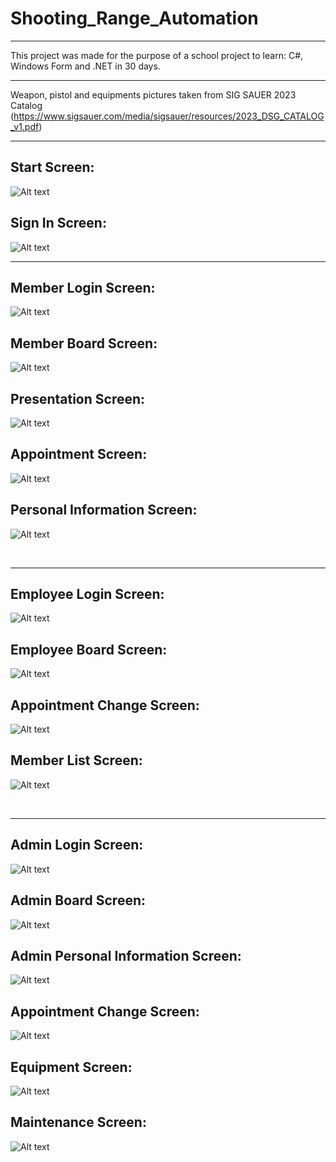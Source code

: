 # Shooting_Range_Automation

---------------------------------------------------------------------------------------------------------

This project was made for the purpose of a school project to learn: C#, Windows Form and .NET in 30 days.

---------------------------------------------------------------------------------------------------------

Weapon, pistol and equipments pictures taken from SIG SAUER 2023 Catalog
(https://www.sigsauer.com/media/sigsauer/resources/2023_DSG_CATALOG_v1.pdf)

---------------------------------------------------------------------------------------------------------

## Start Screen:

![ Alt text](screenshoots/start.png)  [](screenshoots/start.png)

## Sign In Screen:

![ Alt text](screenshoots/signin.png)  [](screenshoots/signin.png)
<br />
</a>

---------------------------------------------------------------------------------------------------------

## Member Login Screen:

![ Alt text](screenshoots/login.png)  [](screenshoots/login.png)

## Member Board Screen:

![ Alt text](screenshoots/member_board.png)  [](screenshoots/member_board.png)

## Presentation Screen:

![ Alt text](screenshoots/presentation.png)  [](screenshoots/presentation.png)

## Appointment Screen:

![ Alt text](screenshoots/appointment.png)  [](screenshoots/appointment.png)

## Personal Information Screen:

![ Alt text](screenshoots/personal_information.png)  [](screenshoots/personal_information.png)

<br />
</a>

---------------------------------------------------------------------------------------------------------

## Employee Login Screen:

![ Alt text](screenshoots/login.png)  [](screenshoots/login.png)

## Employee Board Screen:

![ Alt text](screenshoots/employee_board.png)  [](screenshoots/employee_board.png)

## Appointment Change Screen:

![ Alt text](screenshoots/appointment_ccchange_list.png)  [](screenshoots/appointment_ccchange_list.png)

## Member List Screen:

![ Alt text](screenshoots/member_list.png)  [](screenshoots/member_list.png)

<br />
</a>

---------------------------------------------------------------------------------------------------------

## Admin Login Screen:

![ Alt text](screenshoots/login.png)  [](screenshoots/login.png)

## Admin Board Screen:

![ Alt text](screenshoots/admin_board.png)  [](screenshoots/admin_board.png)

## Admin Personal Information Screen:

![ Alt text](screenshoots/admin_personal_information.png)  [](screenshoots/admin_personal_information.png)

## Appointment Change Screen:

![ Alt text](screenshoots/appointment_ccchange_list.png)  [](screenshoots/appointment_ccchange_list.png)

## Equipment Screen:

![ Alt text](screenshoots/equipment_list.png)  [](screenshoots/equipment_list.png)

## Maintenance Screen:

![ Alt text](screenshoots/maintenance_list.png)  [](screenshoots/maintenance_list.png)

